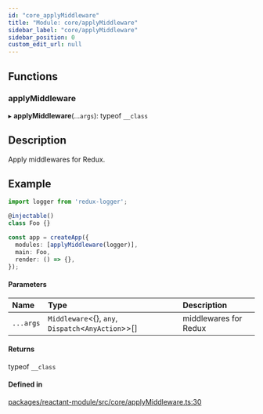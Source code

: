 ```yaml
---
id: "core_applyMiddleware"
title: "Module: core/applyMiddleware"
sidebar_label: "core/applyMiddleware"
sidebar_position: 0
custom_edit_url: null
---
```


## Functions

### applyMiddleware

▸ **applyMiddleware**(...`args`): typeof `__class`

## Description
Apply middlewares for Redux.

## Example

```ts
import logger from 'redux-logger';

@injectable()
class Foo {}

const app = createApp({
  modules: [applyMiddleware(logger)],
  main: Foo,
  render: () => {},
});
```

#### Parameters

| Name | Type | Description |
| :------ | :------ | :------ |
| `...args` | `Middleware`<{}, `any`, `Dispatch`<`AnyAction`\>\>[] | middlewares for Redux |

#### Returns

typeof `__class`

#### Defined in

[packages/reactant-module/src/core/applyMiddleware.ts:30](https://github.com/unadlib/reactant/blob/30b550e1/packages/reactant-module/src/core/applyMiddleware.ts#L30)
